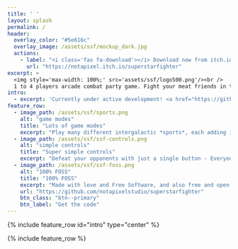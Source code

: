 ```yaml
---
title: ' '
layout: splash
permalink: /
header:
  overlay_color: "#5e616c"
  overlay_image: /assets/ssf/mockup_dark.jpg
  actions:
    - label: "<i class='fas fa-download'></i> Download now from itch.io"
      url: "https://notapixel.itch.io/superstarfighter"
excerpt: >
  <img style='max-width: 100%;' src='assets/ssf/logo500.png'/><br />
  1 to 4 players arcade combat party game. Fight your meat friends in this fast-paced intergalactic competition!
intro: 
  - excerpt: 'Currently under active development! <a href="https://github.com/notapixelstudio/superstarfighter">Latest release v0.5</a>'
feature_row:
  - image_path: /assets/ssf/sports.png
    alt: "game modes"
    title: "Lots of game modes"
    excerpt: "Play many different intergalactic *sports*, each adding its own twist to the competition. Fly solo or with a teammate, and beat your friends or the game's AI."
  - image_path: /assets/ssf/ssf-controls.png
    alt: "simple controls"
    title: "Super simple controls"
    excerpt: "Defeat your opponents with just a single button - Everyone can pick up a controller and play!"
  - image_path: /assets/ssf/ssf-foss.png
    alt: "100% FOSS"
    title: "100% FOSS"
    excerpt: "Made with love and Free Software, and also free and open source itself."
    url: "https://github.com/notapixelstudio/superstarfighter"
    btn_class: "btn--primary"
    btn_label: "Get the code"
---
```


{% include feature_row id="intro" type="center" %}

{% include feature_row %}
